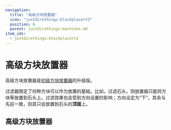 ```yaml
---
navigation:
  title: "高级方块放置器"
  icon: "justdirethings:blockplacert2"
  position: 6
  parent: justdirethings:machines.md
item_ids:
  - justdirethings:blockplacert2
---
```


# 高级方块放置器

高级方块放置器是[初级方块放置器](./mach_blockplacert1.md)的升级版。

过滤器限定了何种方块可以作为放置的基础。比如，过滤石头，则放置器只能将方块等放置到石头上。过滤效果也会受到方向设置的影响；方向设定为“下”，其余与先前一致，则其只会放置到石头的**顶面**上。

## 高级方块放置器



<Recipe id="justdirethings:blockplacert2" />

